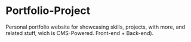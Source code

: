 # Portfolio-Project
Personal portfolio website for showcasing skills, projects, with more, and related stuff, wich is CMS-Powered. Front-end + Back-end). 

